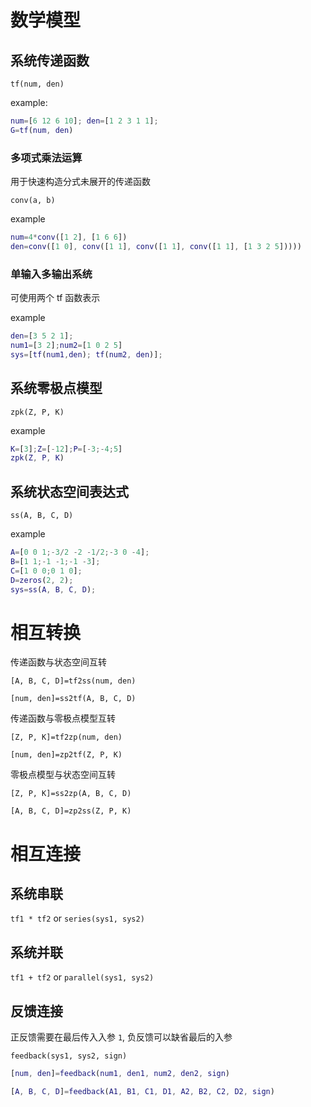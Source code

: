 # 数学模型
## 系统传递函数

`tf(num, den)`

example:
```matlab
num=[6 12 6 10]; den=[1 2 3 1 1];
G=tf(num, den)
```

### 多项式乘法运算

用于快速构造分式未展开的传递函数

`conv(a, b)`

example
```matlab
num=4*conv([1 2], [1 6 6])
den=conv([1 0], conv([1 1], conv([1 1], conv([1 1], [1 3 2 5]))))
```

### 单输入多输出系统

可使用两个 tf 函数表示

example
```matlab
den=[3 5 2 1];
num1=[3 2];num2=[1 0 2 5]
sys=[tf(num1,den); tf(num2, den)];
```

## 系统零极点模型

`zpk(Z, P, K)`

example
```matlab
K=[3];Z=[-12];P=[-3;-4;5]
zpk(Z, P, K)
```

## 系统状态空间表达式

`ss(A, B, C, D)`

example
```matlab
A=[0 0 1;-3/2 -2 -1/2;-3 0 -4];
B=[1 1;-1 -1;-1 -3];
C=[1 0 0;0 1 0];
D=zeros(2, 2);
sys=ss(A, B, C, D);
```

# 相互转换

传递函数与状态空间互转

`[A, B, C, D]=tf2ss(num, den)`

`[num, den]=ss2tf(A, B, C, D)`

传递函数与零极点模型互转

`[Z, P, K]=tf2zp(num, den)`

`[num, den]=zp2tf(Z, P, K)`

零极点模型与状态空间互转

`[Z, P, K]=ss2zp(A, B, C, D)`

`[A, B, C, D]=zp2ss(Z, P, K)`

# 相互连接

## 系统串联

`tf1 * tf2` or `series(sys1, sys2)`

## 系统并联

`tf1 + tf2` or `parallel(sys1, sys2)`

## 反馈连接

正反馈需要在最后传入入参 `1`, 负反馈可以缺省最后的入参

`feedback(sys1, sys2, sign)`

```matlab
[num, den]=feedback(num1, den1, num2, den2, sign)

[A, B, C, D]=feedback(A1, B1, C1, D1, A2, B2, C2, D2, sign)
```

